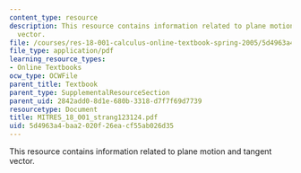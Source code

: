 ```yaml
---
content_type: resource
description: This resource contains information related to plane motion and tangent
  vector.
file: /courses/res-18-001-calculus-online-textbook-spring-2005/5d4963a4baa2020f26eacf55ab026d35_MITRES_18_001_strang123124.pdf
file_type: application/pdf
learning_resource_types:
- Online Textbooks
ocw_type: OCWFile
parent_title: Textbook
parent_type: SupplementalResourceSection
parent_uid: 2842add0-8d1e-680b-3318-d7f7f69d7739
resourcetype: Document
title: MITRES_18_001_strang123124.pdf
uid: 5d4963a4-baa2-020f-26ea-cf55ab026d35
---
```

This resource contains information related to plane motion and tangent vector.


